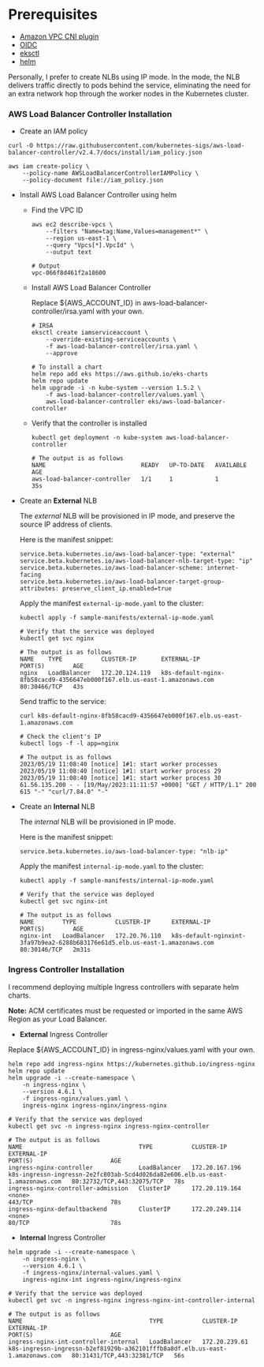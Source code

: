 # Prerequisites

* [Amazon VPC CNI plugin](https://github.com/aws/amazon-vpc-cni-k8s)
* [OIDC](https://docs.aws.amazon.com/eks/latest/userguide/enable-iam-roles-for-service-accounts.html)
* [eksctl](https://eksctl.io)
* [helm](https://helm.sh)

Personally, I prefer to create NLBs using IP mode. In the mode, the NLB delivers traffic directly to pods behind the service, eliminating the need for an extra network hop through the worker nodes in the Kubernetes cluster.

### AWS Load Balancer Controller Installation
* Create an IAM policy
```
curl -O https://raw.githubusercontent.com/kubernetes-sigs/aws-load-balancer-controller/v2.4.7/docs/install/iam_policy.json

aws iam create-policy \
    --policy-name AWSLoadBalancerControllerIAMPolicy \
    --policy-document file://iam_policy.json
```

* Install AWS Load Balancer Controller using helm
  - Find the VPC ID
    ```
    aws ec2 describe-vpcs \
        --filters "Name=tag:Name,Values=management*" \
        --region us-east-1 \
        --query "Vpcs[*].VpcId" \
        --output text

    # Output
    vpc-066f8d461f2a18600
    ```

  - Install AWS Load Balancer Controller

    Replace ${AWS_ACCOUNT_ID} in aws-load-balancer-controller/irsa.yaml with your own.
    ```
    # IRSA
    eksctl create iamserviceaccount \
        --override-existing-serviceaccounts \
        -f aws-load-balancer-controller/irsa.yaml \
        --approve

    # To install a chart
    helm repo add eks https://aws.github.io/eks-charts
    helm repo update
    helm upgrade -i -n kube-system --version 1.5.2 \
        -f aws-load-balancer-controller/values.yaml \
        aws-load-balancer-controller eks/aws-load-balancer-controller
    ```

  - Verify that the controller is installed
    ```
    kubectl get deployment -n kube-system aws-load-balancer-controller

    # The output is as follows
    NAME                           READY   UP-TO-DATE   AVAILABLE   AGE
    aws-load-balancer-controller   1/1     1            1           35s
    ```

* Create an **External** NLB

    The _external_ NLB will be provisioned in IP mode, and preserve the source IP address of clients.

    Here is the manifest snippet:
    ```
    service.beta.kubernetes.io/aws-load-balancer-type: "external"
    service.beta.kubernetes.io/aws-load-balancer-nlb-target-type: "ip"
    service.beta.kubernetes.io/aws-load-balancer-scheme: internet-facing
    service.beta.kubernetes.io/aws-load-balancer-target-group-attributes: preserve_client_ip.enabled=true
    ```

    Apply the manifest `external-ip-mode.yaml` to the cluster:
    ```
    kubectl apply -f sample-manifests/external-ip-mode.yaml

    # Verify that the service was deployed
    kubectl get svc nginx

    # The output is as follows
    NAME    TYPE           CLUSTER-IP       EXTERNAL-IP                                                                 PORT(S)        AGE
    nginx   LoadBalancer   172.20.124.119   k8s-default-nginx-8fb58cacd9-4356647eb000f167.elb.us-east-1.amazonaws.com   80:30466/TCP   43s
    ```

    Send traffic to the service:
    ```
    curl k8s-default-nginx-8fb58cacd9-4356647eb000f167.elb.us-east-1.amazonaws.com

    # Check the client's IP
    kubectl logs -f -l app=nginx

    # The output is as follows
    2023/05/19 11:08:40 [notice] 1#1: start worker processes
    2023/05/19 11:08:40 [notice] 1#1: start worker process 29
    2023/05/19 11:08:40 [notice] 1#1: start worker process 30
    61.56.135.200 - - [19/May/2023:11:11:57 +0000] "GET / HTTP/1.1" 200 615 "-" "curl/7.84.0" "-"
    ```

* Create an **Internal** NLB

    The _internal_ NLB will be provisioned in IP mode.

    Here is the manifest snippet:
    ```
    service.beta.kubernetes.io/aws-load-balancer-type: "nlb-ip"
    ```

    Apply the manifest `internal-ip-mode.yaml` to the cluster:
    ```
    kubectl apply -f sample-manifests/internal-ip-mode.yaml

    # Verify that the service was deployed
    kubectl get svc nginx-int

    # The output is as follows
    NAME        TYPE           CLUSTER-IP      EXTERNAL-IP                                                                    PORT(S)        AGE
    nginx-int   LoadBalancer   172.20.76.110   k8s-default-nginxint-3fa97b9ea2-6288b683176e61d5.elb.us-east-1.amazonaws.com   80:30146/TCP   2m31s
    ```

### Ingress Controller Installation
I recommend deploying multiple Ingress controllers with separate helm charts.

**Note:** ACM certificates must be requested or imported in the same AWS Region as your Load Balancer.

* **External** Ingress Controller

Replace ${AWS_ACCOUNT_ID} in ingress-nginx/values.yaml with your own.
```
helm repo add ingress-nginx https://kubernetes.github.io/ingress-nginx
helm repo update
helm upgrade -i --create-namespace \
    -n ingress-nginx \
    --version 4.6.1 \
    -f ingress-nginx/values.yaml \
    ingress-nginx ingress-nginx/ingress-nginx

# Verify that the service was deployed
kubectl get svc -n ingress-nginx ingress-nginx-controller

# The output is as follows
NAME                                 TYPE           CLUSTER-IP       EXTERNAL-IP                                                                     PORT(S)                      AGE
ingress-nginx-controller             LoadBalancer   172.20.167.196   k8s-ingressn-ingressn-2e2fc803ab-5cd4d026da82e606.elb.us-east-1.amazonaws.com   80:32732/TCP,443:32075/TCP   78s
ingress-nginx-controller-admission   ClusterIP      172.20.119.164   <none>                                                                          443/TCP                      78s
ingress-nginx-defaultbackend         ClusterIP      172.20.249.114   <none>                                                                          80/TCP                       78s
```

* **Internal** Ingress Controller
```
helm upgrade -i --create-namespace \
    -n ingress-nginx \
    --version 4.6.1 \
    -f ingress-nginx/internal-values.yaml \
    ingress-nginx-int ingress-nginx/ingress-nginx

# Verify that the service was deployed
kubectl get svc -n ingress-nginx ingress-nginx-int-controller-internal

# The output is as follows
NAME                                    TYPE           CLUSTER-IP      EXTERNAL-IP                                                                     PORT(S)                      AGE
ingress-nginx-int-controller-internal   LoadBalancer   172.20.239.61   k8s-ingressn-ingressn-b2ef81929b-a362101fffb8a8df.elb.us-east-1.amazonaws.com   80:31431/TCP,443:32381/TCP   56s
```
